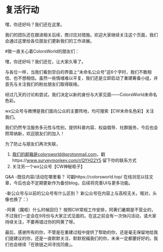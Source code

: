 # 复活行动
嘿，你还好吗？我们还在这里。

我们的团队还在跟进相关后续，商讨应对措施。欢迎大家继续关注这个页面，我们会通过这里给各位朋友们更新我们的工作进展。


#致一直关心着ColorsWorld的朋友们：

嘿，你还好吗？我们还在，让大家久等了。

与各位一样，当我们看到空白的界面上“未命名公众号”这6个字时，我们不敢相信、也不想相信。虽然一些情绪难以平复，我们还是立即启动了重建筹备小组，并首先与关注我们的粉丝朋友们取得联络。

经过几天的讨论和尝试，我们决定以新的身份与大家见面——ColorsWorld未命名色彩。

wx公众号与微博是我们面向公众的主要阵地，均可搜索【CW未命名色彩】关注我们。

我们仍然专注服务多元性与性别，提供科普内容、权益倡导、社群服务，今后也会照常纳新，欢迎朋友们的加入！

为了防止与朋友们再次失联，
1.	我们的邮箱是colorsworld@protonmail.com，戳https://www.surveymonkey.com/r/QYH22Y5 留下你的联系方式
2.	关注另一个wx公众号【CW神秘柜子】

Q&A
-既往内容/活动在哪里看？
可戳https://colorsworld.top/ 在线浏览以往文章，今后也会不定期更新作为备份blog，后续将完善UI与更多功能。

-新公众号与以前的公众号有什么区别？
新公众号在内容上与高校无关。哦对，头像也换了：） 

-阿黄（魔柜）什么时候回归？
按照CW常规工作安排，阿黄们暑期是不营业的，不过我们一定会在9月份与大家正式见面的。在这之前会有一次快闪活动，请大家持续关注，不要再错过你的阿黄了呀。

最后，感谢所有的你，不管是在重建过程中提供了帮助的你，还是毫无保留地给我们提建议的你，还是一直默默关注、默默祝福我们的你，未来一定都要好好的。我们也会继续「在铁链之间寻找凹痕」。
